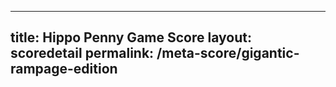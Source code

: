 ---
        
title: Hippo Penny Game Score
layout: scoredetail
permalink: /meta-score/gigantic-rampage-edition
---